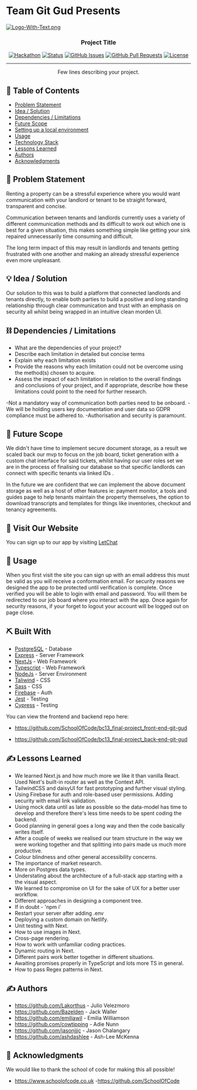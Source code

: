 # Team Git Gud Presents

[![Logo-With-Text.png](https://i.postimg.cc/V6gZw7Cw/Logo-With-Text.png)](https://postimg.cc/FdfVgVpC)
<h3 align="center">Project Title</h3>

<div align="center">

[![Hackathon](https://img.shields.io/badge/hackathon-name-orange.svg)](http://hackathon.url.com)
[![Status](https://img.shields.io/badge/status-active-success.svg)]()
[![GitHub Issues](https://img.shields.io/github/issues/kylelobo/The-Documentation-Compendium.svg)](https://github.com/kylelobo/The-Documentation-Compendium/issues)
[![GitHub Pull Requests](https://img.shields.io/github/issues-pr/kylelobo/The-Documentation-Compendium.svg)](https://github.com/kylelobo/The-Documentation-Compendium/pulls)
[![License](https://img.shields.io/badge/license-MIT-blue.svg)](LICENSE.md)

</div>

---

<p align="center"> Few lines describing your project.
    <br> 
</p>

## 📝 Table of Contents

- [Problem Statement](#problem_statement)
- [Idea / Solution](#idea)
- [Dependencies / Limitations](#limitations)
- [Future Scope](#future_scope)
- [Setting up a local environment](#getting_started)
- [Usage](#usage)
- [Technology Stack](#tech_stack)
- [Lessons Learned](#lessons_learned)
- [Authors](#authors)
- [Acknowledgments](#acknowledgments)

## 🧐 Problem Statement <a name = "problem_statement"></a>

Renting a property can be a stressful experience where you would want communication with your landlord or tenant to be straight forward, transparent and concise.

Communication between tenants and landlords currently uses a variety of different communication methods and its difficult to work out which one is best for a given situation, this makes something simple like getting your sink repaired unnecessarily time consuming and difficult.

The long term impact of this may result in landlords and tenants getting frustrated with one another and making an already stressful experience even more unpleasant.

## 💡 Idea / Solution <a name = "idea"></a>

Our solution to this was to build a platform that connected landlords and tenants directly, to enable both parties to build a positive and long standing relationship through clear communication and trust with an emphasis on security all whilst being wrapped in an intuitive clean morden UI.

## ⛓️ Dependencies / Limitations <a name = "limitations"></a>

- What are the dependencies of your project?
- Describe each limitation in detailed but concise terms
- Explain why each limitation exists
- Provide the reasons why each limitation could not be overcome using the method(s) chosen to acquire.
- Assess the impact of each limitation in relation to the overall findings and conclusions of your project, and if
  appropriate, describe how these limitations could point to the need for further research.

-Not a mandatory way of communication both parties need to be onboard.
-We will be holding users key documentation and user data so GDPR compliance must be adhered to.
-Authorisation and security is paramount.

## 🚀 Future Scope <a name = "future_scope"></a>

We didn't have time to implement secure document storage, as a result we scaled back our mvp to focus on the job board, ticket generation with a custom chat interface for said tickets, whilst having our user roles set we are in the process of finalising our database so that specific landlords can connect with specific tenants via linked IDs .

In the future we are confident that we can implement the above document storage as well as a host of other features ie: payment monitor, a tools and guides page to help tenants maintain the property themselves, the option to download transcripts and templates for things like inventories, checkout and tenancy agreements.

## 🏁 Visit Our Website <a name = "vist_our_website"></a>

You can sign up to our app by visiting <a href="www.letchat.co.uk">LetChat</a>

## 🎈 Usage <a name="usage"></a>

When you first visit the site you can sign up with an email address this must be valid as you will receive a conformation email.
For security reasons we designed the app to be protected until verification is complete.
Once verified you will be able to login with email and password.
You will them be redirected to our job board where you interact with the app.
Once again for security reasons, if your forget to logout your account will be logged out on page close.

## ⛏️ Built With <a name = "tech_stack"></a>

- [PostgreSQL](https://www.postgresql.org) - Database
- [Express](https://expressjs.com/) - Server Framework
- [NextJs](https://nextjs.org/) - Web Framework
- [Typescript](https://www.typescriptlang.org) - Web Framework
- [NodeJs](https://nodejs.org/en/) - Server Environment
- [Taliwind](https://tailwindcss.com) - CSS
- [Sass](https://sass-lang.com/) - CSS
- [Firebase](https://firebase.google.com/) - Auth
- [Jest](https://jestjs.io) - Testing
- [Cypress](https://www.cypress.io) - Testing

You can view the frontend and backend repo here:

- https://github.com/SchoolOfCode/bc13_final-project_front-end-git-gud

- https://github.com/SchoolOfCode/bc13_final-project_back-end-git-gud


## ✍️ Lessons Learned <a name = "lessons_learned"></a>

- We learned Next.js and how much more we like it than vanilla React. Used Next's built-in router as well as the Context API.
- TailwindCSS and daisyUI for fast prototyping and further visual styling.
- Using Firebase for auth and role-based user permissions. Adding security with email link validation.
- Using mock data until as late as possible so the data-model has time to develop and therefore there's less time needs to be spent coding the backend.
- Good planning in general goes a long way and then the code basically writes itself.
- After a couple of weeks we realised our team structure in the way we were working together and that splitting into pairs made us much more productive.
- Colour blindness and other general accessibility concerns.
- The importance of market research.
- More on Postgres data types.
- Understating about the architecture of a full-stack app starting with a the visual aspect.
- We learned to compromise on UI for the sake of UX for a better user workflow.
- Different approaches in designing a component tree.
- If in doubt - 'npm i'
- Restart your server after adding .env
- Deploying a custom domain on Netlify.
- Unit testing with Next.
- How to use images in Next.
- Cross-page rendering.
- How to work with unfamiliar coding practices.
- Dynamic routing in Next.
- Different pairs work better together in different situations.
- Awaiting promises properly in TypeScript and lots more TS in general.
- How to pass Regex patterns in Next.


## ✍️ Authors <a name = "authors"></a>

- https://github.com/Lakorthus - Julio Velezmoro
- https://github.com/Bazelden - Jack Waller
- https://github.com/emiliawil - Emilia Williamson
- https://github.com/cowtipping - Adie Nunn
- https://github.com/jasonjjjc - Jason Chalangary
- https://github.com/ashdashlee - Ash-Lee McKenna

## 🎉 Acknowledgments <a name = "acknowledgments"></a>

We would like to thank the school of code for making this all possible!

- https://www.schoolofcode.co.uk -https://github.com/SchoolOfCode
